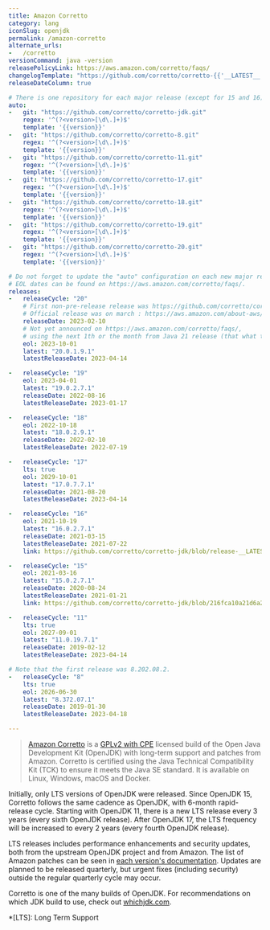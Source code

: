 ```yaml
---
title: Amazon Corretto
category: lang
iconSlug: openjdk
permalink: /amazon-corretto
alternate_urls:
-   /corretto
versionCommand: java -version
releasePolicyLink: https://aws.amazon.com/corretto/faqs/
changelogTemplate: "https://github.com/corretto/corretto-{{'__LATEST__'|split:'.'|first}}/blob/release-__LATEST__/CHANGELOG.md"
releaseDateColumn: true

# There is one repository for each major release (except for 15 and 16).
auto:
-   git: "https://github.com/corretto/corretto-jdk.git"
    regex: '^(?<version>[\d\.]+)$'
    template: '{{version}}'
-   git: "https://github.com/corretto/corretto-8.git"
    regex: '^(?<version>[\d\.]+)$'
    template: '{{version}}'
-   git: "https://github.com/corretto/corretto-11.git"
    regex: '^(?<version>[\d\.]+)$'
    template: '{{version}}'
-   git: "https://github.com/corretto/corretto-17.git"
    regex: '^(?<version>[\d\.]+)$'
    template: '{{version}}'
-   git: "https://github.com/corretto/corretto-18.git"
    regex: '^(?<version>[\d\.]+)$'
    template: '{{version}}'
-   git: "https://github.com/corretto/corretto-19.git"
    regex: '^(?<version>[\d\.]+)$'
    template: '{{version}}'
-   git: "https://github.com/corretto/corretto-20.git"
    regex: '^(?<version>[\d\.]+)$'
    template: '{{version}}'

# Do not forget to update the "auto" configuration on each new major release.
# EOL dates can be found on https://aws.amazon.com/corretto/faqs/.
releases:
-   releaseCycle: "20"
    # First non-pre-release release was https://github.com/corretto/corretto-20/releases/tag/20.0.0.36.1
    # Official release was on march : https://aws.amazon.com/about-aws/whats-new/2023/03/amazon-corretto-20/
    releaseDate: 2023-02-10
    # Not yet announced on https://aws.amazon.com/corretto/faqs/,
    # using the next 1th or the month from Java 21 release (that what they usually do).
    eol: 2023-10-01
    latest: "20.0.1.9.1"
    latestReleaseDate: 2023-04-14

-   releaseCycle: "19"
    eol: 2023-04-01
    latest: "19.0.2.7.1"
    releaseDate: 2022-08-16
    latestReleaseDate: 2023-01-17

-   releaseCycle: "18"
    eol: 2022-10-18
    latest: "18.0.2.9.1"
    releaseDate: 2022-02-10
    latestReleaseDate: 2022-07-19

-   releaseCycle: "17"
    lts: true
    eol: 2029-10-01
    latest: "17.0.7.7.1"
    releaseDate: 2021-08-20
    latestReleaseDate: 2023-04-14

-   releaseCycle: "16"
    eol: 2021-10-19
    latest: "16.0.2.7.1"
    releaseDate: 2021-03-15
    latestReleaseDate: 2021-07-22
    link: https://github.com/corretto/corretto-jdk/blob/release-__LATEST__/CHANGELOG.md

-   releaseCycle: "15"
    eol: 2021-03-16
    latest: "15.0.2.7.1"
    releaseDate: 2020-08-24
    latestReleaseDate: 2021-01-21
    link: https://github.com/corretto/corretto-jdk/blob/216fca10a21d6a26ca2846d4ca2861ea644a7a1e/CHANGELOG.md#january-2021-critical-patch-update-corretto-version-150271

-   releaseCycle: "11"
    lts: true
    eol: 2027-09-01
    latest: "11.0.19.7.1"
    releaseDate: 2019-02-12
    latestReleaseDate: 2023-04-14

# Note that the first release was 8.202.08.2.
-   releaseCycle: "8"
    lts: true
    eol: 2026-06-30
    latest: "8.372.07.1"
    releaseDate: 2019-01-30
    latestReleaseDate: 2023-04-18

---
```


> [Amazon Corretto](https://aws.amazon.com/corretto/) is a [GPLv2 with CPE](https://openjdk.java.net/legal/gplv2+ce.html)
> licensed build of the Open Java Development Kit (OpenJDK) with long-term support and patches from
> Amazon. Corretto is certified using the Java Technical Compatibility Kit (TCK) to ensure it meets
> the Java SE standard. It is available on Linux, Windows, macOS and Docker.

Initially, only LTS versions of OpenJDK were released.
Since OpenJDK 15, Corretto follows the same cadence as OpenJDK, with 6-month rapid-release cycle.
Starting with OpenJDK 11, there is a new LTS release every 3 years (every sixth OpenJDK release).
After OpenJDK 17, the LTS frequency will be increased to every 2 years (every fourth OpenJDK release).

LTS releases includes performance enhancements and security updates, both from the upstream OpenJDK
project and from Amazon. The list of Amazon patches can be seen in [each version's documentation](https://docs.aws.amazon.com/corretto/).
Updates are planned to be released quarterly, but urgent fixes (including security) outside the
regular quarterly cycle may occur.

Corretto is one of the many builds of OpenJDK. For recommendations on which JDK build to use, check
out [whichjdk.com](https://whichjdk.com/#amazon-corretto).

*[LTS]: Long Term Support
